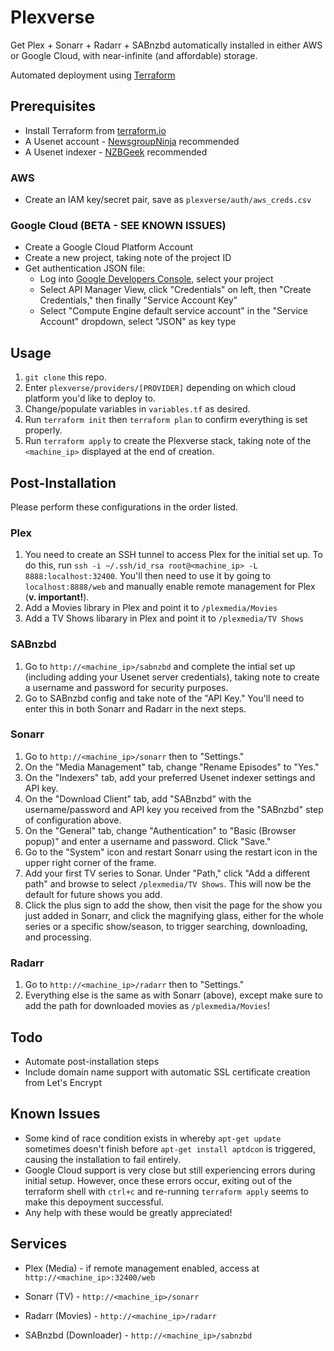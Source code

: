# Plexverse

Get Plex + Sonarr + Radarr + SABnzbd automatically installed in either AWS or Google Cloud, with near-infinite (and affordable) storage.

Automated deployment using [Terraform](https://www.terraform.io)

## Prerequisites
- Install Terraform from [terraform.io](https://www.terraform.io/downloads.html) 
- A Usenet account - [NewsgroupNinja](https://www.newsgroup.ninja/) recommended
- A Usenet indexer - [NZBGeek](https://nzbgeek.info) recommended

### AWS
- Create an IAM key/secret pair, save as `plexverse/auth/aws_creds.csv`

### Google Cloud (BETA - SEE KNOWN ISSUES)
- Create a Google Cloud Platform Account
- Create a new project, taking note of the project ID
- Get authentication JSON file:
    - Log into [Google Developers Console](https://console.developers.google.com/), select your project
    - Select API Manager View, click "Credentials" on left, then "Create Credentials," then finally "Service Account Key"
    - Select "Compute Engine default service account" in the "Service Account" dropdown, select "JSON" as key type

## Usage
1. `git clone` this repo.
2. Enter `plexverse/providers/[PROVIDER]` depending on which cloud platform you'd like to deploy to.
3. Change/populate variables in `variables.tf` as desired. 
4. Run `terraform init` then `terraform plan` to confirm everything is set properly.
5. Run `terraform apply` to create the Plexverse stack, taking note of the `<machine_ip>` displayed at the end of creation.

## Post-Installation 
Please perform these configurations in the order listed.

### Plex
1. You need to create an SSH tunnel to access Plex for the initial set up. To do this, run `ssh -i ~/.ssh/id_rsa root@<machine_ip> -L 8888:localhost:32400`. You'll then need to use it by going to `localhost:8888/web` and manually enable remote management for Plex (**v. important!**).
2. Add a Movies library in Plex and point it to `/plexmedia/Movies`
3. Add a TV Shows libarary in Plex and point it to `/plexmedia/TV Shows`

### SABnzbd
1. Go to `http://<machine_ip>/sabnzbd` and complete the intial set up (including adding your Usenet server credentials), taking note to create a username and password for security purposes.
2. Go to SABnzbd config and take note of the "API Key." You'll need to enter this in both Sonarr and Radarr in the next steps.

### Sonarr
1. Go to `http://<machine_ip>/sonarr` then to "Settings."
2. On the "Media Management" tab, change "Rename Episodes" to "Yes."
3. On the "Indexers" tab, add your preferred Usenet indexer settings and API key.
4. On the "Download Client" tab, add "SABnzbd" with the username/password and API key you received from the "SABnzbd" step of configuration above.
5. On the "General" tab, change "Authentication" to "Basic (Browser popup)" and enter a username and password. Click "Save."
6. Go to the "System" icon and restart Sonarr using the restart icon in the upper right corner of the frame.
7. Add your first TV series to Sonar. Under "Path," click "Add a different path" and browse to select `/plexmedia/TV Shows`. This will now be the default for future shows you add.
8. Click the plus sign to add the show, then visit the page for the show you just added in Sonarr, and click the magnifying glass, either for the whole series or a specific show/season, to trigger searching, downloading, and processing. 

### Radarr
1. Go to `http://<machine_ip>/radarr` then to "Settings." 
2. Everything else is the same as with Sonarr (above), except make sure to add the path for downloaded movies as `/plexmedia/Movies`!

## Todo
- Automate post-installation steps
- Include domain name support with automatic SSL certificate creation from Let's Encrypt

## Known Issues
- Some kind of race condition exists in whereby `apt-get update` sometimes doesn't finish before `apt-get install aptdcon` is triggered, causing the installation to fail entirely. 
- Google Cloud support is very close but still experiencing errors during initial setup. However, once these errors occur, exiting out of the terraform shell with `ctrl+c` and re-running `terraform apply` seems to make this depoyment successful.
- Any help with these would be greatly appreciated!

## Services

- Plex (Media) - if remote management enabled, access at `http://<machine_ip>:32400/web`

- Sonarr (TV) - `http://<machine_ip>/sonarr`

- Radarr (Movies) - `http://<machine_ip>/radarr`

- SABnzbd (Downloader) - `http://<machine_ip>/sabnzbd`
